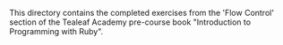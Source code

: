 This directory contains the completed exercises from the 'Flow Control' section of the Tealeaf Academy pre-course book
"Introduction to Programming with Ruby".